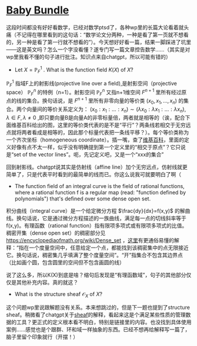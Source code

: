 # [Baby Bundle](https://github.com/idekctf/idekctf-2024/tree/main/crypto/baby-bundle)

这段时间都没有好好看数学，已经对数学ptsd了，各种wp里的长篇大论看着就头痛（不记得在哪里看到的这句话：“数学论文分两种，一种是看了第一页就不想看的，另一种是看了第一行就不想看的”）。今天想好好看一篇，结果一脚踩进了坑里——这是英文吗？怎么一个字没看懂？遂专门写一篇文章控告数学……（其实是对wp里我看不懂的句子进行批注。知识点来自chatgpt，所以可能有错的）

- Let $X=\mathbb P^1_F$ . What is the function field $K(X)$ of $X$?

$\mathbb P^1_F$ 指域F上的射影线(projective line over a field),是射影空间（projective space） $\mathbb P^n_F$ 的特例（n=1）。射影空间 $\mathbb P^n_F$ 又指n+1维空间 $F^{n+1}$ 里所有经过原点的线的集合。换句话说，是 $F^{n+1}$ 里所有非零向量的等价类 $(x_0​,x_1​,…,x_n​)$ 的集合。两个向量间的等价关系定义为： $(x_0​:x_1​:…:x_n​)∼(\lambda x_0​:\lambda x_1​:…:\lambda x_n​),\lambda\in F,\lambda\not ={0}$ ,即只要向量B是向量A的非零标量倍，两者就是相等的（诶，配合下面维基百科给出的图，这里的等价类代表的是不是“平行”？两条线若相交于无穷远点就将两者看成是相等的，因此那个标量代表把一条线平移？）。每个等价类称为一个齐次坐标（homogeneous coordinate）。插一嘴，查了[维基百科](https://en.wikipedia.org/wiki/Projective_space)，里面的定义好像有点不太一样，似乎没有明确提到第一个定义里的“相交于原点”？它只说是“set of the vector lines”。呃，先记定义吧，又是一个“xxx的集合”

回到射影线。chatgpt说其实是仿射线（affine line）加个无穷远点，仿射线就更简单了，只是代表平时看到的最简单的线而已。你这么说我可就要明白了啊（

- The function field of an integral curve is the field of rational functions, where a rational function f is a regular map (read: "function defined by polynomials") that's defined over some dense open set.

积分曲线（integral curve）是一个给定微分方程 $\frac{dy}{dx}=f(x,y)$ 的解曲线。换句话说，它是通过微分方程描述的一族曲线，满足每一点的切线斜率等于f(x,y)。有理函数（rational function）指有限项多项式或有限项多项式的比值。稠密开集（dense open set）的稠密部分见 https://encyclopediaofmath.org/wiki/Dense_set ，[这里](https://baijiahao.baidu.com/s?id=1771452625502003597)有更通俗易懂的解释：“指在一个度量空间中，任意给定一个点，都能找到该稠密集中的点无限接近它。换句话说，稠密集几乎填满了整个度量空间”。“开”指集合不包含其边界点（比如画个圆，包含圆里的空间但不包含画圆的线）

说了这么多，所以K(X)到底是啥？缩句后发现是“有理函数域”，句子的其他部分仅仅是其他补充内容。真的就这？

- What is the structure sheaf $\mathscr O_X$ of $X$?

这个问题wp里说跟解题没有关系。本来想跳过的，但是下一题也提到了structure sheaf。稍微看了chatgpt关于[sheaf](https://math.stackexchange.com/questions/2642231/what-is-an-intuitive-geometrical-explanation-of-a-sheaf)的解释，看起来这是个满足某些性质的管理数据的工具？更正式的定义根本看不明白，特别是链接里的内容。也没找到具体使用案例……感觉也是个跟群、环和域一样抽象的东西。已经不想再给解释写一篇了，脑子里留个印象就行（开摆！）